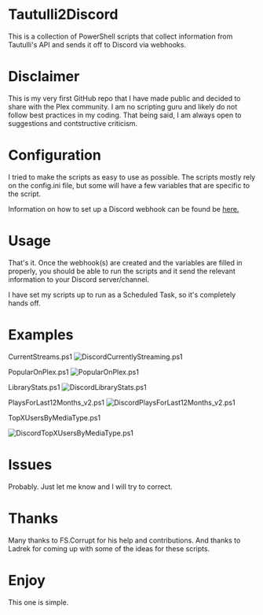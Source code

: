 # Tautulli2Discord
This is a collection of PowerShell scripts that collect information from Tautulli's API and sends it off to Discord via webhooks.

# Disclaimer
This is my very first GitHub repo that I have made public and decided to share with the Plex community. I am no scripting guru and likely do not follow best practices in my coding. That being said, I am always open to suggestions and contstructive criticism.

# Configuration
I tried to make the scripts as easy to use as possible. The scripts mostly rely on the config.ini file, but some will have a few variables that are specific to the script.

Information on how to set up a Discord webhook can be found be [here.](https://support.discord.com/hc/en-us/articles/228383668-Intro-to-Webhooks)

# Usage
That's it. Once the webhook(s) are created and the variables are filled in properly, you should be able to run the scripts and it send the relevant information to your Discord server/channel.

I have set my scripts up to run as a Scheduled Task, so it's completely hands off.

# Examples
CurrentStreams.ps1
![DiscordCurrentlyStreaming.ps1](https://i.imgur.com/pDA3Tvs.png)

PopularOnPlex.ps1
![PopularOnPlex.ps1](https://i.imgur.com/MpEhVWJ.png)

LibraryStats.ps1
![DiscordLibraryStats.ps1](https://i.imgur.com/ghONij6.png)

PlaysForLast12Months_v2.ps1
![DiscordPlaysForLast12Months_v2.ps1](https://i.imgur.com/NLqkeI2.png)

TopXUsersByMediaType.ps1

![DiscordTopXUsersByMediaType.ps1](https://i.imgur.com/0SNBXA9.png)

# Issues
Probably. Just let me know and I will try to correct.

# Thanks
Many thanks to FS.Corrupt for his help and contributions. And thanks to Ladrek for coming up with some of the ideas for these scripts.

# Enjoy
This one is simple.
